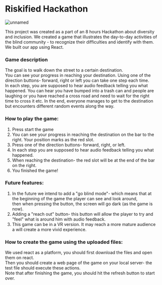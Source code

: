 # Riskified Hackathon 
![unnamed](https://user-images.githubusercontent.com/103519609/179472331-75ec55a5-08cf-45ca-96bf-59a21ed93c44.png)

This project was created as a part of an 8 hours Hackathon about diversity and inclusion. 
We created a game that illustrates the day-to-day activities of the blind community - to recognize their difficulties and identify with them.
We built our app using React.


### Game description ###
The goal is to walk down the street to a certain destination. <br>
You can see your progress in reaching your destination. Using one of the direction buttons- forward, right or left you can take one step each time.<br>
In each step, you are supposed to hear audio feedback telling you what happened. You can hear you have bumped into a trash can and people are laughing or you have reached a cross road and need to wait for the right time to cross it etc. 
In the end, everyone manages to get to the destination but encounters different random events along the way.<br>


### How to play the game: ###
1. Press start the game
2. You can see your progress in reaching the destination on the bar to the right. Your position marks as the red slot.
3. Press one of the direction buttons- forward, right, or left.
4. In each step you are supposed to hear audio feedback telling you what happened.
5. When reaching the destination- the red slot will be at the end of the bar on the right.
6. You finished the game!

### Future features: ###
1. In the future we intend to add a "go blind mode"- which means that at the beginning of the game the player can see and look around,<br>
then when pressing the button, the screen will go dark (as the game is now).<br>
2. Adding a "reach out" button- this button will allow the player to try and "feel" what is around him with audio feedback.<br>
3. This game can be in a VR version. It may reach a more mature audience a will create a more vivid experience. <br>

### How to create the game using the uploaded files: ###
We used react as a platform, you should first download the files and open them on react.<br>
Then you should create a web page of the game on your local server- the test file should execute these actions.<br>
Note that after finishing the game, you should hit the refresh button to start over.<br>

